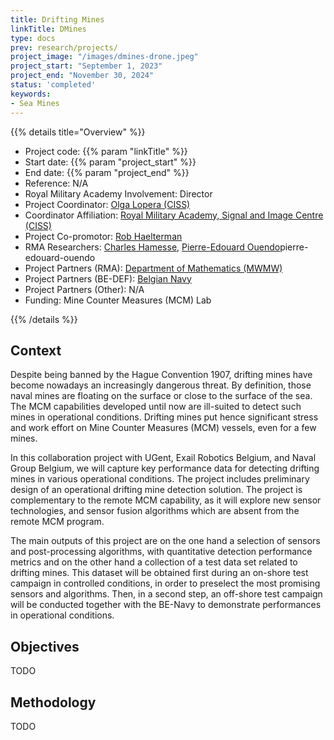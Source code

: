 ```yaml
---
title: Drifting Mines
linkTitle: DMines
type: docs
prev: research/projects/
project_image: "/images/dmines-drone.jpeg"
project_start: "September 1, 2023"
project_end: "November 30, 2024"
status: 'completed'
keywords:
- Sea Mines
---
```


{{% details title="Overview" %}}

- Project code: {{% param "linkTitle" %}}
- Start date: {{% param "project_start" %}}
- End date: {{% param "project_end" %}}
- Reference: N/A
- Royal Military Academy Involvement: Director
- Project Coordinator: [Olga Lopera (CISS)](https://researchportal.rma.ac.be/en/persons/olga-lopera-tellez)
- Coordinator Affiliation: [Royal Military Academy, Signal and Image Centre (CISS)](https://researchportal.rma.ac.be/en/organisations/communication-information-systems-and-sensors)
- Project Co-promotor: [Rob Haelterman](https://researchportal.rma.ac.be/en/persons/robby-haelterman)
- RMA Researchers: [Charles Hamesse](https://researchportal.rma.ac.be/en/persons/charles-hamesse), [Pierre-Edouard Ouendo](https://researchportal.rma.ac.be/en/persons/)pierre-edouard-ouendo
- Project Partners (RMA): [Department of Mathematics (MWMW)](https://researchportal.rma.ac.be/en/organisations/mathematics)
- Project Partners (BE-DEF): [Belgian Navy](https://www.mil.be/nl/over-defensie/marinecomponent/)
- Project Partners (Other): N/A
- Funding: Mine Counter Measures (MCM) Lab

{{% /details %}}


## Context
Despite being banned by the Hague Convention 1907, drifting mines have become nowadays an increasingly dangerous threat. By definition, those naval mines are floating on the surface or close to the surface of the sea. The MCM capabilities developed until now are ill-suited to detect such mines in operational conditions. Drifting mines put hence significant stress and work effort on Mine Counter Measures (MCM) vessels, even for a few mines.

In this collaboration project with UGent, Exail Robotics Belgium, and Naval Group Belgium, we will capture key performance data for detecting drifting mines in various operational conditions. The project includes preliminary design of an operational drifting mine detection solution. The project is complementary to the remote MCM capability, as it will explore new sensor technologies, and sensor fusion algorithms which are absent from the remote MCM program.

The main outputs of this project are on the one hand a selection of sensors and post-processing algorithms, with quantitative detection performance metrics and on the other hand a collection of a test data set related to drifting mines. This dataset will be obtained first during an on-shore test campaign in controlled conditions, in order to preselect the most promising sensors and algorithms. Then, in a second step, an off-shore test campaign will be conducted together with the BE-Navy to demonstrate performances in operational conditions. 

## Objectives
TODO

## Methodology
TODO
